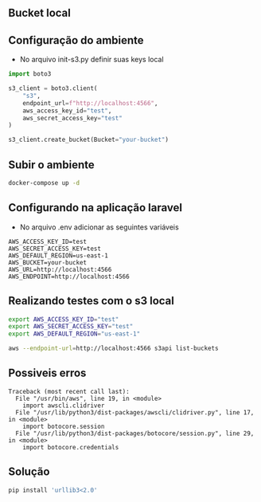 ## Bucket local


## Configuração do ambiente
* No arquivo init-s3.py definir suas keys local
```python
import boto3

s3_client = boto3.client(
    "s3",
    endpoint_url=f"http://localhost:4566",
    aws_access_key_id="test",
    aws_secret_access_key="test"
)

s3_client.create_bucket(Bucket="your-bucket")

```

## Subir o ambiente
```bash
docker-compose up -d
```

## Configurando na aplicação laravel
* No arquivo .env adicionar as seguintes variáveis
```env
AWS_ACCESS_KEY_ID=test
AWS_SECRET_ACCESS_KEY=test
AWS_DEFAULT_REGION=us-east-1
AWS_BUCKET=your-bucket
AWS_URL=http://localhost:4566
AWS_ENDPOINT=http://localhost:4566

```

## Realizando testes com o s3 local
```bash
export AWS_ACCESS_KEY_ID="test"
export AWS_SECRET_ACCESS_KEY="test"
export AWS_DEFAULT_REGION="us-east-1"

aws --endpoint-url=http://localhost:4566 s3api list-buckets

```
## Possiveis erros  

```log
Traceback (most recent call last):
  File "/usr/bin/aws", line 19, in <module>
    import awscli.clidriver
  File "/usr/lib/python3/dist-packages/awscli/clidriver.py", line 17, in <module>
    import botocore.session
  File "/usr/lib/python3/dist-packages/botocore/session.py", line 29, in <module>
    import botocore.credentials
```
## Solução

```bash
pip install 'urllib3<2.0'

```